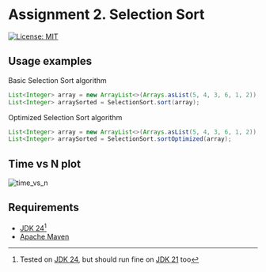 # Assignment 2. Selection Sort

[![License: MIT](https://img.shields.io/badge/License-MIT-green.svg)](https://opensource.org/license/mit/)

## Usage examples

Basic Selection Sort algorithm

```java
List<Integer> array = new ArrayList<>(Arrays.asList(5, 4, 3, 6, 1, 2));
List<Integer> arraySorted = SelectionSort.sort(array);
```

Optimized Selection Sort algorithm

```java
List<Integer> array = new ArrayList<>(Arrays.asList(5, 4, 3, 6, 1, 2));
List<Integer> arraySorted = SelectionSort.sortOptimized(array);
```

## Time vs N plot

![time_vs_n](/assignment2/performance-plots/time_vs_n.png)

## Requirements

* [JDK 24](https://jdk.java.net/24/)[^1]
* [Apache Maven](https://maven.apache.org/install.html)


[^1]: Tested on [JDK 24](https://jdk.java.net/24/), but should run fine on [JDK 21](https://jdk.java.net/archive/) too

